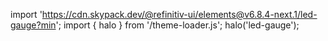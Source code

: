 <!--
type: template
name: led-gauge
-->

import 'https://cdn.skypack.dev/@refinitiv-ui/elements@v6.8.4-next.1/led-gauge?min';
import { halo } from '/theme-loader.js';
halo('led-gauge');